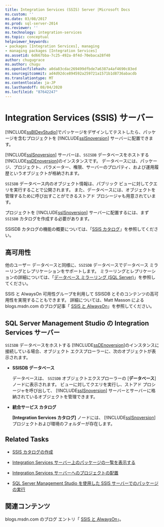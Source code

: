 ```yaml
---
title: Integration Services (SSIS) Server |Microsoft Docs
ms.custom: ''
ms.date: 03/08/2017
ms.prod: sql-server-2014
ms.reviewer: ''
ms.technology: integration-services
ms.topic: conceptual
helpviewer_keywords:
- packages [Integration Services], managing
- managing packages [Integration Services]
ms.assetid: 6d667bba-7c25-492a-8f4d-70ebaca28f40
author: chugugrace
ms.author: chugu
ms.openlocfilehash: a0da83cdac269499dfbde7a6387a4af4690c83ed
ms.sourcegitcommit: ad4d92dce894592a259721a1571b1d8736abacdb
ms.translationtype: MT
ms.contentlocale: ja-JP
ms.lasthandoff: 08/04/2020
ms.locfileid: "87642247"
---
```

# <a name="integration-services-ssis-server"></a>Integration Services (SSIS) サーバー
  [!INCLUDE[ssBIDevStudio](../../includes/ssbidevstudio-md.md)]でパッケージをデザインしてテストしたら、パッケージを含むプロジェクトを [!INCLUDE[ssISnoversion](../../includes/ssisnoversion-md.md)] サーバーに配置できます。  
  
 [!INCLUDE[ssISnoversion](../../includes/ssisnoversion-md.md)] サーバーは、`SSISDB` データベースをホストする [!INCLUDE[ssDEnoversion](../../includes/ssdenoversion-md.md)]のインスタンスです。 データベースには、パッケージ、プロジェクト、パラメーター、権限、サーバーのプロパティ、および運用履歴というオブジェクトが格納されます。  
  
 `SSISDB` データベース内のオブジェクト情報は、パブリック ビューに対してクエリを実行することで公開されます。 また、データベースには、オブジェクトを管理するために呼び出すことができるストアド プロシージャも用意されています。  
  
 プロジェクトを [!INCLUDE[ssISnoversion](../../includes/ssisnoversion-md.md)] サーバーに配置するには、まず `SSISDB` カタログを作成する必要があります。  
  
 SSISDB カタログの機能の概要については、「[SSIS カタログ](ssis-catalog.md)」を参照してください。  
  
## <a name="high-availability"></a>高可用性  
 他のユーザー データベースと同様に、`SSISDB` データベースでデータベース ミラーリングとレプリケーションをサポートします。 ミラーリングとレプリケーションの詳細については、「[データベース ミラーリング &#40;SQL Server&#41;](../../database-engine/database-mirroring/database-mirroring-sql-server.md)」を参照してください。  
  
 SSIS と AlwaysOn 可用性グループを利用して SSISDB とそのコンテンツの高可用性を実現することもできます。 詳細については、Matt Masson による blogs.msdn.com のブログ記事「 [SSIS と AlwaysOn](https://go.microsoft.com/fwlink/?LinkId=255873)」を参照してください。  
  
##  <a name="integration-services-server-in-sql-server-management-studio"></a><a name="ssms"></a> SQL Server Management Studio の Integration Services サーバー  
 `SSISDB` データベースをホストする [!INCLUDE[ssDEnoversion](../../includes/ssdenoversion-md.md)]のインスタンスに接続している場合、オブジェクト エクスプローラーに、次のオブジェクトが表示されます。  
  
-   **SSISDB データベース**  
  
     データベースは、 `SSISDB` オブジェクトエクスプローラーの [**データベース**] ノードに表示されます。 ビューに対してクエリを実行し、ストアド プロシージャを呼び出して、 [!INCLUDE[ssISnoversion](../../includes/ssisnoversion-md.md)] サーバーとサーバーに格納されているオブジェクトを管理できます。  
  
-   **統合サービス カタログ**  
  
     **[Integration Services カタログ]** ノードには、 [!INCLUDE[ssISnoversion](../../includes/ssisnoversion-md.md)] プロジェクトおよび環境のフォルダーが存在します。  
  
## <a name="related-tasks"></a>Related Tasks  
  
-   [SSIS カタログの作成](../create-the-ssis-catalog.md)  
  
-   [Integration Services サーバー上のパッケージの一覧を表示する](view-the-list-of-packages-on-the-integration-services-server.md)  
  
-   [Integration Services サーバーへのプロジェクトの配置](../deploy-projects-to-integration-services-server.md)  
  
-   [SQL Server Management Studio を使用した SSIS サーバーでのパッケージの実行](../run-a-package-on-the-ssis-server-using-sql-server-management-studio.md)  
  
## <a name="related-content"></a>関連コンテンツ  
 blogs.msdn.com のブログ エントリ「 [SSIS と AlwaysOn](https://go.microsoft.com/fwlink/?LinkId=255873)」。  
  
  
